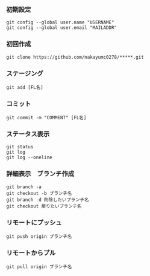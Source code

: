 ### 初期設定

```
git config --global user.name "USERNAME"
git config --global user.email "MAILADDR"
```

### 初回作成

```
git clone https://github.com/nakayumc0278/*****.git
```

### ステージング

```
git add [FL名]
```

### コミット

```
git commit -m "COMMENT" [FL名]
```

### ステータス表示

```
git status
git log
git log --oneline
```

### 詳細表示　ブランチ作成

```
git branch -a
git checkout -b ブランチ名
git branch -d 削除したいブランチ名
git checkout 戻りたいブランチ名
```

### リモートにプッシュ

```
git push origin ブランチ名
```

### リモートからプル

```
git pull origin ブランチ名
```
